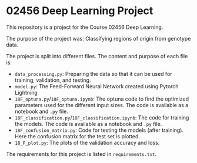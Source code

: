 # 02456 Deep Learning Project
This repository is a project for the Course 02456 Deep Learning.

The purpose of the project was: 
Classifying regions of origin from genotype data.

The project is split into different files. The content and purpose of each file is:

- `data_processing.py`: Preparing the data so that it can be used for training, validation, and testing.
- `model.py`: The Feed-Forward Neural Network created using Pytorch Lightning
- `18F_optuna.py`/`18F_optuna.ipynb`: The optuna code to find the optimized parameters used for the different input sizes. The code is available as a notebook and `.py` file.
- `18F_classification.py`/`18F_classification.ipynb`: The code for training the models. The code is available as a notebook and `.py` file.
- `18F_confusion_matrix.py`: Code for testing the models (after training). Here the confusion matrix for the test set is plotted.
- `18_F_plot.py`: The plots of the validation accuracy and loss.

The requirements for this project is listed in `requirements.txt`.

